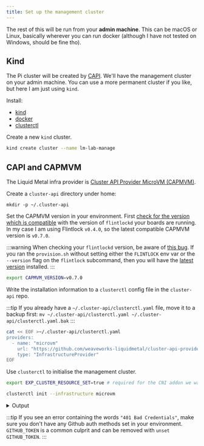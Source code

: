 ```yaml
---
title: Set up the management cluster
---
```


The rest of this will be run from your **admin machine**. This can be macOS or Linux,
basically wherever you can run docker (although I have not tested on Windows, should be fine tho).

## Kind

The Pi cluster will be created by [CAPI][capi]. We'll have the management cluster
on your admin machine. You can use a more permanent cluster if you like, but
here I am just using `kind`.

Install:

- [kind][kind]
- [docker][docker]
- [clusterctl][clusterctl]

Create a new `kind` cluster.

```bash
kind create cluster --name lm-lab-manage
```

## CAPI and CAPMVM


The Liquid Metal infra provider is [Cluster API Provider MicroVM (CAPMVM)][capmvm].

Create a `cluster-api` directory under home:

```
mkdir -p ~/.cluster-api
```

Set the CAPMVM version in your environment. First [check for the
version which is compatible][compat] with the version of `flintlockd` your boards are running.
In my case I am using Flintlock `v0.4.0`, so the latest compatible CAPMVM version is `v0.7.0`.

:::warning
When checking your `flintlockd` version, be aware of [this bug][vers-bug].
If you ran the `provision.sh` without setting either the `FLINTLOCK` env var
or the `--version` flag on the `flintlock` subcommand, then you will have the
[latest version][fl-latest] installed.
:::

```bash
export CAPMVM_VERSION=v0.7.0
```

Write the installation information to a `clusterctl` config file in the `cluster-api`
repo.

:::tip
If you already have a `~/.cluster-api/clusterctl.yaml` file, move it to a backup
first: `mv ~/.cluster-api/clusterctl.yaml ~/.cluster-api/clusterctl.yaml.bak`
:::

```bash
cat << EOF >~/.cluster-api/clusterctl.yaml
providers:
  - name: "microvm"
    url: "https://github.com/weaveworks-liquidmetal/cluster-api-provider-microvm/releases/$CAPMVM_VERSION/infrastructure-components.yaml"
    type: "InfrastructureProvider"
EOF
```

Use `clusterctl` to initialise the management cluster.

```bash
export EXP_CLUSTER_RESOURCE_SET=true # required for the CNI addon we want deployed to the MicroVM cluster

clusterctl init --infrastructure microvm
```

<details><summary>Output</summary>

```bash
Fetching providers
Installing cert-manager Version="v1.5.3"
Waiting for cert-manager to be available...
Installing Provider="cluster-api" Version="v1.2.2" TargetNamespace="capi-system"
Installing Provider="bootstrap-kubeadm" Version="v1.2.2" TargetNamespace="capi-kubeadm-bootstrap-system"
I0927 13:51:15.765771  815920 request.go:665] Waited for 1.023726916s due to client-side throttling, not priority and fairness, request: GET:https://127.0.0.1:38035/apis/bootstrap.cluster.x-k8s.io/v1beta1?timeout=30s
Installing Provider="control-plane-kubeadm" Version="v1.2.2" TargetNamespace="capi-kubeadm-control-plane-system"
Installing Provider="infrastructure-microvm" Version="v0.8.0" TargetNamespace="capmvm-system"

Your management cluster has been initialized successfully!

You can now create your first workload cluster by running the following:

  clusterctl generate cluster [name] --kubernetes-version [version] | kubectl apply -f -
```

</details>

:::tip
If you see an error containing the words `"401 Bad Credentials"`, make sure you don't
have any Github auth methods set in your environment. `GITHUB_TOKEN` is a common
culprit and can be removed with `unset GITHUB_TOKEN`.
:::

[kind]: https://kind.sigs.k8s.io/
[docker]: https://docs.docker.com/get-docker/
[capi]: https://cluster-api.sigs.k8s.io/
[capmvm]: https://github.com/weaveworks-liquidmetal/cluster-api-provider-microvm
[clusterctl]: https://cluster-api.sigs.k8s.io/user/quick-start.html#install-clusterctl
[compat]: https://github.com/weaveworks-liquidmetal/cluster-api-provider-microvm/blob/main/docs/compatibility.md
[vers-bug]: https://github.com/weaveworks-liquidmetal/flintlock/issues/508
[fl-latest]: https://github.com/weaveworks-liquidmetal/flintlock/releases/latest
